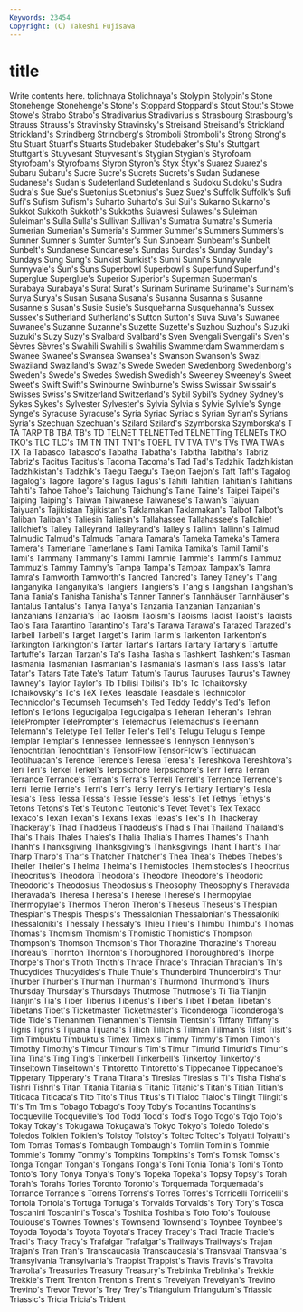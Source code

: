 ```yaml
---
Keywords: 23454 
Copyright: (C) Takeshi Fujisawa
---
```


# title

Write contents here.
tolichnaya Stolichnaya's Stolypin Stolypin's Stone Stonehenge Stonehenge's Stone's Stoppard Stoppard's
Stout Stout's Stowe Stowe's Strabo Strabo's Stradivarius Stradivarius's Strasbourg Strasbourg's
Strauss Strauss's Stravinsky Stravinsky's Streisand Streisand's Strickland Strickland's Strindberg Strindberg's
Stromboli Stromboli's Strong Strong's Stu Stuart Stuart's Stuarts Studebaker Studebaker's
Stu's Stuttgart Stuttgart's Stuyvesant Stuyvesant's Stygian Stygian's Styrofoam Styrofoam's Styrofoams
Styron Styron's Styx Styx's Suarez Suarez's Subaru Subaru's Sucre Sucre's
Sucrets Sucrets's Sudan Sudanese Sudanese's Sudan's Sudetenland Sudetenland's Sudoku Sudoku's
Sudra Sudra's Sue Sue's Suetonius Suetonius's Suez Suez's Suffolk Suffolk's
Sufi Sufi's Sufism Sufism's Suharto Suharto's Sui Sui's Sukarno Sukarno's
Sukkot Sukkoth Sukkoth's Sukkoths Sulawesi Sulawesi's Suleiman Suleiman's Sulla Sulla's
Sullivan Sullivan's Sumatra Sumatra's Sumeria Sumerian Sumerian's Sumeria's Summer Summer's
Summers Summers's Sumner Sumner's Sumter Sumter's Sun Sunbeam Sunbeam's Sunbelt
Sunbelt's Sundanese Sundanese's Sundas Sundas's Sunday Sunday's Sundays Sung Sung's
Sunkist Sunkist's Sunni Sunni's Sunnyvale Sunnyvale's Sun's Suns Superbowl Superbowl's
Superfund Superfund's Superglue Superglue's Superior Superior's Superman Superman's Surabaya Surabaya's
Surat Surat's Surinam Suriname Suriname's Surinam's Surya Surya's Susan Susana
Susana's Susanna Susanna's Susanne Susanne's Susan's Susie Susie's Susquehanna Susquehanna's
Sussex Sussex's Sutherland Sutherland's Sutton Sutton's Suva Suva's Suwanee Suwanee's
Suzanne Suzanne's Suzette Suzette's Suzhou Suzhou's Suzuki Suzuki's Suzy Suzy's
Svalbard Svalbard's Sven Svengali Svengali's Sven's Sèvres Sèvres's Swahili Swahili's
Swahilis Swammerdam Swammerdam's Swanee Swanee's Swansea Swansea's Swanson Swanson's Swazi
Swaziland Swaziland's Swazi's Swede Sweden Swedenborg Swedenborg's Sweden's Swede's Swedes
Swedish Swedish's Sweeney Sweeney's Sweet Sweet's Swift Swift's Swinburne Swinburne's
Swiss Swissair Swissair's Swisses Swiss's Switzerland Switzerland's Sybil Sybil's Sydney
Sydney's Sykes Sykes's Sylvester Sylvester's Sylvia Sylvia's Sylvie Sylvie's Synge
Synge's Syracuse Syracuse's Syria Syriac Syriac's Syrian Syrian's Syrians Syria's
Szechuan Szechuan's Szilard Szilard's Szymborska Szymborska's T TA TARP TB
TBA TB's TD TELNET TELNETTed TELNETTing TELNETs TKO TKO's TLC
TLC's TM TN TNT TNT's TOEFL TV TVA TV's TVs
TWA TWA's TX Ta Tabasco Tabasco's Tabatha Tabatha's Tabitha Tabitha's
Tabriz Tabriz's Tacitus Tacitus's Tacoma Tacoma's Tad Tad's Tadzhik Tadzhikistan
Tadzhikistan's Tadzhik's Taegu Taegu's Taejon Taejon's Taft Taft's Tagalog Tagalog's
Tagore Tagore's Tagus Tagus's Tahiti Tahitian Tahitian's Tahitians Tahiti's Tahoe
Tahoe's Taichung Taichung's Taine Taine's Taipei Taipei's Taiping Taiping's Taiwan
Taiwanese Taiwanese's Taiwan's Taiyuan Taiyuan's Tajikistan Tajikistan's Taklamakan Taklamakan's Talbot
Talbot's Taliban Taliban's Taliesin Taliesin's Tallahassee Tallahassee's Tallchief Tallchief's Talley
Talleyrand Talleyrand's Talley's Tallinn Tallinn's Talmud Talmudic Talmud's Talmuds Tamara
Tamara's Tameka Tameka's Tamera Tamera's Tamerlane Tamerlane's Tami Tamika Tamika's
Tamil Tamil's Tami's Tammany Tammany's Tammi Tammie Tammie's Tammi's Tammuz
Tammuz's Tammy Tammy's Tampa Tampa's Tampax Tampax's Tamra Tamra's Tamworth
Tamworth's Tancred Tancred's Taney Taney's T'ang Tanganyika Tanganyika's Tangiers Tangiers's
T'ang's Tangshan Tangshan's Tania Tania's Tanisha Tanisha's Tanner Tanner's Tannhäuser
Tannhäuser's Tantalus Tantalus's Tanya Tanya's Tanzania Tanzanian Tanzanian's Tanzanians Tanzania's
Tao Taoism Taoism's Taoisms Taoist Taoist's Taoists Tao's Tara Tarantino
Tarantino's Tara's Tarawa Tarawa's Tarazed Tarazed's Tarbell Tarbell's Target Target's
Tarim Tarim's Tarkenton Tarkenton's Tarkington Tarkington's Tartar Tartar's Tartars Tartary
Tartary's Tartuffe Tartuffe's Tarzan Tarzan's Ta's Tasha Tasha's Tashkent Tashkent's
Tasman Tasmania Tasmanian Tasmanian's Tasmania's Tasman's Tass Tass's Tatar Tatar's
Tatars Tate Tate's Tatum Tatum's Taurus Tauruses Taurus's Tawney Tawney's
Taylor Taylor's Tb Tbilisi Tbilisi's Tb's Tc Tchaikovsky Tchaikovsky's Tc's
TeX TeXes Teasdale Teasdale's Technicolor Technicolor's Tecumseh Tecumseh's Ted Teddy
Teddy's Ted's Teflon Teflon's Teflons Tegucigalpa Tegucigalpa's Teheran Teheran's Tehran
TelePrompter TelePrompter's Telemachus Telemachus's Telemann Telemann's Teletype Tell Teller Teller's
Tell's Telugu Telugu's Tempe Templar Templar's Tennessee Tennessee's Tennyson Tennyson's
Tenochtitlan Tenochtitlan's TensorFlow TensorFlow's Teotihuacan Teotihuacan's Terence Terence's Teresa Teresa's
Tereshkova Tereshkova's Teri Teri's Terkel Terkel's Terpsichore Terpsichore's Terr Terra
Terran Terrance Terrance's Terran's Terra's Terrell Terrell's Terrence Terrence's Terri
Terrie Terrie's Terri's Terr's Terry Terry's Tertiary Tertiary's Tesla Tesla's
Tess Tessa Tessa's Tessie Tessie's Tess's Tet Tethys Tethys's Tetons
Tetons's Tet's Teutonic Teutonic's Tevet Tevet's Tex Texaco Texaco's Texan
Texan's Texans Texas Texas's Tex's Th Thackeray Thackeray's Thad Thaddeus
Thaddeus's Thad's Thai Thailand Thailand's Thai's Thais Thales Thales's Thalia
Thalia's Thames Thames's Thanh Thanh's Thanksgiving Thanksgiving's Thanksgivings Thant Thant's
Thar Tharp Tharp's Thar's Thatcher Thatcher's Thea Thea's Thebes Thebes's
Theiler Theiler's Thelma Thelma's Themistocles Themistocles's Theocritus Theocritus's Theodora Theodora's
Theodore Theodore's Theodoric Theodoric's Theodosius Theodosius's Theosophy Theosophy's Theravada Theravada's
Theresa Theresa's Therese Therese's Thermopylae Thermopylae's Thermos Theron Theron's Theseus
Theseus's Thespian Thespian's Thespis Thespis's Thessalonian Thessalonian's Thessaloníki Thessaloníki's Thessaly
Thessaly's Thieu Thieu's Thimbu Thimbu's Thomas Thomas's Thomism Thomism's Thomistic
Thomistic's Thompson Thompson's Thomson Thomson's Thor Thorazine Thorazine's Thoreau Thoreau's
Thornton Thornton's Thoroughbred Thoroughbred's Thorpe Thorpe's Thor's Thoth Thoth's Thrace
Thrace's Thracian Thracian's Th's Thucydides Thucydides's Thule Thule's Thunderbird Thunderbird's
Thur Thurber Thurber's Thurman Thurman's Thurmond Thurmond's Thurs Thursday Thursday's
Thursdays Thutmose Thutmose's Ti Tia Tianjin Tianjin's Tia's Tiber Tiberius
Tiberius's Tiber's Tibet Tibetan Tibetan's Tibetans Tibet's Ticketmaster Ticketmaster's Ticonderoga
Ticonderoga's Tide Tide's Tienanmen Tienanmen's Tientsin Tientsin's Tiffany Tiffany's Tigris
Tigris's Tijuana Tijuana's Tillich Tillich's Tillman Tillman's Tilsit Tilsit's Tim
Timbuktu Timbuktu's Timex Timex's Timmy Timmy's Timon Timon's Timothy Timothy's
Timour Timour's Tim's Timur Timurid Timurid's Timur's Tina Tina's Ting
Ting's Tinkerbell Tinkerbell's Tinkertoy Tinkertoy's Tinseltown Tinseltown's Tintoretto Tintoretto's Tippecanoe
Tippecanoe's Tipperary Tipperary's Tirana Tirana's Tiresias Tiresias's Ti's Tisha Tisha's
Tishri Tishri's Titan Titania Titania's Titanic Titanic's Titan's Titian Titian's
Titicaca Titicaca's Tito Tito's Titus Titus's Tl Tlaloc Tlaloc's Tlingit
Tlingit's Tl's Tm Tm's Tobago Tobago's Toby Toby's Tocantins Tocantins's
Tocqueville Tocqueville's Tod Todd Todd's Tod's Togo Togo's Tojo Tojo's
Tokay Tokay's Tokugawa Tokugawa's Tokyo Tokyo's Toledo Toledo's Toledos Tolkien
Tolkien's Tolstoy Tolstoy's Toltec Toltec's Tolyatti Tolyatti's Tom Tomas Tomas's
Tombaugh Tombaugh's Tomlin Tomlin's Tommie Tommie's Tommy Tommy's Tompkins Tompkins's
Tom's Tomsk Tomsk's Tonga Tongan Tongan's Tongans Tonga's Toni Tonia
Tonia's Toni's Tonto Tonto's Tony Tonya Tonya's Tony's Topeka Topeka's
Topsy Topsy's Torah Torah's Torahs Tories Toronto Toronto's Torquemada Torquemada's
Torrance Torrance's Torrens Torrens's Torres Torres's Torricelli Torricelli's Tortola Tortola's
Tortuga Tortuga's Torvalds Torvalds's Tory Tory's Tosca Toscanini Toscanini's Tosca's
Toshiba Toshiba's Toto Toto's Toulouse Toulouse's Townes Townes's Townsend Townsend's
Toynbee Toynbee's Toyoda Toyoda's Toyota Toyota's Tracey Tracey's Traci Tracie
Tracie's Traci's Tracy Tracy's Trafalgar Trafalgar's Trailways Trailways's Trajan Trajan's
Tran Tran's Transcaucasia Transcaucasia's Transvaal Transvaal's Transylvania Transylvania's Trappist Trappist's
Travis Travis's Travolta Travolta's Treasuries Treasury Treasury's Treblinka Treblinka's Trekkie
Trekkie's Trent Trenton Trenton's Trent's Trevelyan Trevelyan's Trevino Trevino's Trevor
Trevor's Trey Trey's Triangulum Triangulum's Triassic Triassic's Tricia Tricia's Trident

